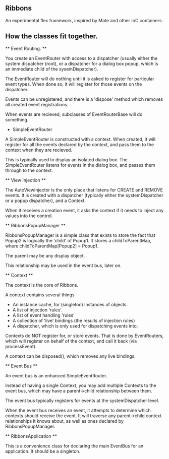 Ribbons
-------

An experimental flex framework, inspired by Mate and other IoC containers.


How the classes fit together.
-----------------------------

** Event Routing. **

You create an EventRouter with access to a dispatcher (usually either the system dispatcher (root), or a dispatcher for a dialog box popup, which is an immediate child of the sysemDispatcher).

The EventRouter will do nothing until it is asked to register for particular event types. When done so, it will register for those events on the dispatcher.

Events can be unregistered, and there is a 'dispose' method which removes all created event registrations.

When events are recieved, subclasses of EventRouterBase will do something.

- SimpleEventRouter

A SimpleEventRouter is constructed with a context. When created, it will register for all the events declared by the context, and pass them to the context when they are recieved.

This is typically used to display an isolated dialog box. The SimpleEventRouter listens for events in the dialog box, and passes them through to the context.

** View Injection **

The AutoViewInjector is the only place that listens for CREATE and REMOVE events. It is created with a dispatcher (typically either the systemDispatcher or a popup dispatcher), and a Context.

When it receives a creation event, it asks the context if it needs to inject any values into the control.

** RibbonsPopupManager **

RibbonsPopupManager is a simple class that exists to store the fact that Popup2 is logically the 'child' of Popup1. It stores a childToParentMap, where childToParentMap[Popup2] = Popup1.

The parent may be any display object.

This relationship may be used in the event bus, later on.

** Context **

The context is the core of Ribbons.

A context contains several things

- An instance cache, for (singleton) instances of objects.
- A list of injection 'rules'.
- A list of event handling 'rules'
- A collection of 'live' bindings (the results of injection rules)
- A dispatcher, which is only used for dispatching events into.

Contexts do NOT register for, or store events. That is done by EventRouters, which will register on behalf of the context, and call it back (via processEvent).

A context can be disposed(), which removes any live bindings.


** Event Bus **

An event bus is an enhanced SimpleEventRouter.

Instead of having a single Context, you may add multiple Contexts to the event bus, which may have a parent->child relationship between them.

The event bus typically registers for events at the systemDispatcher level.

When the event bus receives an event, it attempts to determine which contexts should receive the event. It will traverse any parent->child context relationships it knows about, as well as ones declared by RibbonsPopupManager.

** RibbonsApplication **

This is a convenience class for declaring the main EventBus for an application. It should be a singleton.



